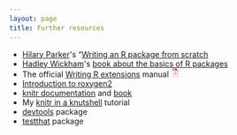 ```yaml
---
layout: page
title: Further resources
---
```


- [Hilary Parker](http://hillaryparker.com)'s
  &ldquo;[Writing an R package from scratch](http://hilaryparker.com/2014/04/29/writing-an-r-package-from-scratch/)
- [Hadley Wickham](http://had.co.nz/)'s [book about the basics of R packages](http://r-pkgs.had.co.nz/)
- The official
  [Writing R extensions](http://cran.r-project.org/doc/manuals/r-release/R-exts.html)
  manual [![pdf icon](icons/pdf-icon.png)](http://cran.r-project.org/doc/manuals/r-release/R-exts.pdf)
- [Introduction to roxygen2](http://cran.r-project.org/web/packages/roxygen2/vignettes/roxygen2.html)
- [knitr documentation](http://yihui.name/knitr/) and
  [book](http://www.amazon.com/exec/obidos/ASIN/1482203537/7210-20)
- My [knitr in a knutshell](http://kbroman.org/knitr_knutshell) tutorial
- [devtools](https://github.com/hadley/devtools) package
- [testthat](https://github.com/hadley/testthat) package
